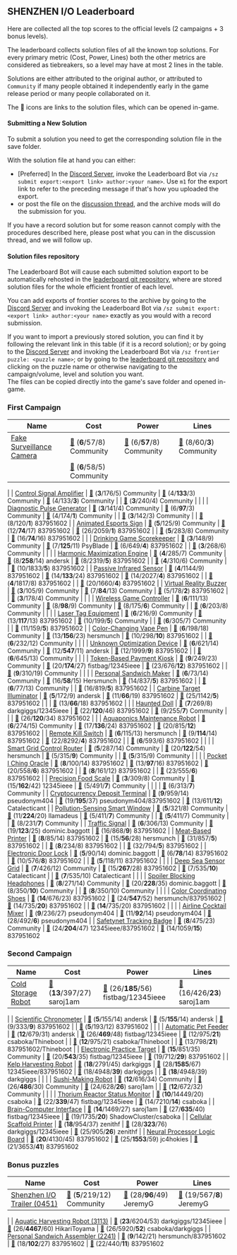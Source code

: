 ## SHENZHEN I/O Leaderboard

Here are collected all the top scores to the official levels (2 campaigns + 3 bonus levels).

The leaderboard collects solution files of all the known top solutions.
For every primary metric (Cost, Power, Lines) both the other metrics are considered as tiebreakers,
so a level may have at most 2 lines in the table.

Solutions are either attributed to the original author, or attributed to `Community` if many people obtained it
independently early in the game release period or many people collaborated on it.

The 📄 icons are links to the solution files, which can be opened in-game.

#### Submitting a New Solution

To submit a solution you need to get the corresponding solution file in the save folder.

With the solution file at hand you can either:

* [Preferred] In the [Discord Server](https://discord.gg/98QNzdJ), invoke the Leaderboard Bot via `/sz submit export:<export link> author:<your name>`. Use `m1` for the export link to refer to the preceding message if that's how you uploaded the export.
* or post the file on the [discussion thread](https://www.reddit.com/r/shenzhenIO/comments/9hiv4c/shenzhen_io_archive_of_top_solutions/), and the archive mods will do the submission for you.

If you have a record solution but for some reason cannot comply with the procedures described here, please post what you can in the discussion thread, and we will follow up.

#### Solution files repository

The Leaderboard Bot will cause each submitted solution export to be automatically rehosted in the [leaderboard git repository](https://github.com/12345ieee/shenzhenIO-leaderboard), where are stored solution files for the whole efficient frontier of each level.

You can add exports of frontier scores to the archive by going to the [Discord Server](https://discord.gg/98QNzdJ) and invoking the Leaderboard Bot via `/sz submit export:<export link> author:<your name>` exactly as you would with a record submission.

If you want to import a previously stored solution, you can find it by following the relevant link in this table (if it is a record solution); or by going to the [Discord Server](https://discord.gg/98QNzdJ) and invoking the Leaderboard Bot via `/sz frontier puzzle: <puzzle name>`; or by going to the [leaderboard git repository](https://github.com/12345ieee/shenzhenIO-leaderboard) and clicking on the puzzle name or otherwise navigating to the campaign/volume, level and solution you want.  
The files can be copied directly into the game's save folder and opened in-game.


### First Campaign

| Name | Cost | Power | Lines
| ---  | ---  | ---   | ---
| [Fake Surveillance Camera](https://zlbb.faendir.com/sz/fake-surveillance-camera) | [📄](https://raw.githubusercontent.com/12345ieee/shenzhenIO-leaderboard/master/first_campaign/fake-surveillance-camera/fake-surveillance-camera-6-57-8.txt) (**6**/57/8) Community | [📄](https://raw.githubusercontent.com/12345ieee/shenzhenIO-leaderboard/master/first_campaign/fake-surveillance-camera/fake-surveillance-camera-6-57-8.txt) (6/**57**/8) Community | [📄](https://raw.githubusercontent.com/12345ieee/shenzhenIO-leaderboard/master/first_campaign/fake-surveillance-camera/fake-surveillance-camera-8-60-3.txt) (8/60/**3**) Community
|  | [📄](https://raw.githubusercontent.com/12345ieee/shenzhenIO-leaderboard/master/first_campaign/fake-surveillance-camera/fake-surveillance-camera-6-58-5.txt) (**6**/58/5) Community |  |
|
| [Control Signal Amplifier](https://zlbb.faendir.com/sz/control-signal-amplifier) | [📄](https://raw.githubusercontent.com/12345ieee/shenzhenIO-leaderboard/master/first_campaign/control-signal-amplifier/control-signal-amplifier-3-176-5.txt) (**3**/176/5) Community | [📄](https://raw.githubusercontent.com/12345ieee/shenzhenIO-leaderboard/master/first_campaign/control-signal-amplifier/control-signal-amplifier-4-133-3.txt) (4/**133**/3) Community | [📄](https://raw.githubusercontent.com/12345ieee/shenzhenIO-leaderboard/master/first_campaign/control-signal-amplifier/control-signal-amplifier-4-133-3.txt) (4/133/**3**) Community
|  | [📄](https://raw.githubusercontent.com/12345ieee/shenzhenIO-leaderboard/master/first_campaign/control-signal-amplifier/control-signal-amplifier-3-240-4.txt) (**3**/240/4) Community |  |
|
| [Diagnostic Pulse Generator](https://zlbb.faendir.com/sz/diagnostic-pulse-generator) | [📄](https://raw.githubusercontent.com/12345ieee/shenzhenIO-leaderboard/master/first_campaign/diagnostic-pulse-generator/diagnostic-pulse-generator-3-141-4.txt) (**3**/141/4) Community | [📄](https://raw.githubusercontent.com/12345ieee/shenzhenIO-leaderboard/master/first_campaign/diagnostic-pulse-generator/diagnostic-pulse-generator-6-97-3.txt) (6/**97**/3) Community | [📄](https://raw.githubusercontent.com/12345ieee/shenzhenIO-leaderboard/master/first_campaign/diagnostic-pulse-generator/diagnostic-pulse-generator-4-174-1.txt) (4/174/**1**) Community
|  | [📄](https://raw.githubusercontent.com/12345ieee/shenzhenIO-leaderboard/master/first_campaign/diagnostic-pulse-generator/diagnostic-pulse-generator-3-142-3.txt) (**3**/142/3) Community |  | [📄](https://raw.githubusercontent.com/12345ieee/shenzhenIO-leaderboard/master/first_campaign/diagnostic-pulse-generator/diagnostic-pulse-generator-8-120-1.txt) (8/120/**1**) 837951602
|
| [Animated Esports Sign](https://zlbb.faendir.com/sz/animated-esports-sign) | [📄](https://raw.githubusercontent.com/12345ieee/shenzhenIO-leaderboard/master/first_campaign/animated-esports-sign/animated-esports-sign-5-125-9.txt) (**5**/125/9) Community | [📄](https://raw.githubusercontent.com/12345ieee/shenzhenIO-leaderboard/master/first_campaign/animated-esports-sign/animated-esports-sign-12-74-17.txt) (12/**74**/17) 837951602 | [📄](https://raw.githubusercontent.com/12345ieee/shenzhenIO-leaderboard/master/first_campaign/animated-esports-sign/animated-esports-sign-26-2059-1.txt) (26/2059/**1**) 837951602
|  | [📄](https://raw.githubusercontent.com/12345ieee/shenzhenIO-leaderboard/master/first_campaign/animated-esports-sign/animated-esports-sign-5-283-8.txt) (**5**/283/8) Community | [📄](https://raw.githubusercontent.com/12345ieee/shenzhenIO-leaderboard/master/first_campaign/animated-esports-sign/animated-esports-sign-16-74-16.txt) (16/**74**/16) 837951602 |
|
| [Drinking Game Scorekeeper](https://zlbb.faendir.com/sz/drinking-game-scorekeeper) | [📄](https://raw.githubusercontent.com/12345ieee/shenzhenIO-leaderboard/master/first_campaign/drinking-game-scorekeeper/drinking-game-scorekeeper-3-148-9.txt) (**3**/148/9) Community | [📄](https://raw.githubusercontent.com/12345ieee/shenzhenIO-leaderboard/master/first_campaign/drinking-game-scorekeeper/drinking-game-scorekeeper-7-125-11.txt) (7/**125**/11) PsyBlade | [📄](https://raw.githubusercontent.com/12345ieee/shenzhenIO-leaderboard/master/first_campaign/drinking-game-scorekeeper/drinking-game-scorekeeper-6-649-4.txt) (6/649/**4**) 837951602
|  | [📄](https://raw.githubusercontent.com/12345ieee/shenzhenIO-leaderboard/master/first_campaign/drinking-game-scorekeeper/drinking-game-scorekeeper-3-268-6.txt) (**3**/268/6) Community |  |
|
| [Harmonic Maximization Engine](https://zlbb.faendir.com/sz/harmonic-maximization-engine) | [📄](https://raw.githubusercontent.com/12345ieee/shenzhenIO-leaderboard/master/first_campaign/harmonic-maximization-engine/harmonic-maximization-engine-4-285-7.txt) (**4**/285/7) Community | [📄](https://raw.githubusercontent.com/12345ieee/shenzhenIO-leaderboard/master/first_campaign/harmonic-maximization-engine/harmonic-maximization-engine-8-258-14.txt) (8/**258**/14) andersk | [📄](https://raw.githubusercontent.com/12345ieee/shenzhenIO-leaderboard/master/first_campaign/harmonic-maximization-engine/harmonic-maximization-engine-8-2319-5.txt) (8/2319/**5**) 837951602
|  | [📄](https://raw.githubusercontent.com/12345ieee/shenzhenIO-leaderboard/master/first_campaign/harmonic-maximization-engine/harmonic-maximization-engine-4-310-6.txt) (**4**/310/6) Community |  | [📄](https://raw.githubusercontent.com/12345ieee/shenzhenIO-leaderboard/master/first_campaign/harmonic-maximization-engine/harmonic-maximization-engine-10-1833-5.txt) (10/1833/**5**) 837951602
|
| [Passive Infrared Sensor](https://zlbb.faendir.com/sz/passive-infrared-sensor) | [📄](https://raw.githubusercontent.com/12345ieee/shenzhenIO-leaderboard/master/first_campaign/passive-infrared-sensor/passive-infrared-sensor-4-1144-9.txt) (**4**/1144/9) 837951602 | [📄](https://raw.githubusercontent.com/12345ieee/shenzhenIO-leaderboard/master/first_campaign/passive-infrared-sensor/passive-infrared-sensor-14-133-24.txt) (14/**133**/24) 837951602 | [📄](https://raw.githubusercontent.com/12345ieee/shenzhenIO-leaderboard/master/first_campaign/passive-infrared-sensor/passive-infrared-sensor-14-2027-4.txt) (14/2027/**4**) 837951602
|  | [📄](https://raw.githubusercontent.com/12345ieee/shenzhenIO-leaderboard/master/first_campaign/passive-infrared-sensor/passive-infrared-sensor-4-1817-8.txt) (**4**/1817/8) 837951602 |  | [📄](https://raw.githubusercontent.com/12345ieee/shenzhenIO-leaderboard/master/first_campaign/passive-infrared-sensor/passive-infrared-sensor-20-1660-4.txt) (20/1660/**4**) 837951602
|
| [Virtual Reality Buzzer](https://zlbb.faendir.com/sz/virtual-reality-buzzer) | [📄](https://raw.githubusercontent.com/12345ieee/shenzhenIO-leaderboard/master/first_campaign/virtual-reality-buzzer/virtual-reality-buzzer-3-105-9.txt) (**3**/105/9) Community | [📄](https://raw.githubusercontent.com/12345ieee/shenzhenIO-leaderboard/master/first_campaign/virtual-reality-buzzer/virtual-reality-buzzer-7-84-13.txt) (7/**84**/13) Community | [📄](https://raw.githubusercontent.com/12345ieee/shenzhenIO-leaderboard/master/first_campaign/virtual-reality-buzzer/virtual-reality-buzzer-5-178-2.txt) (5/178/**2**) 837951602
|  | [📄](https://raw.githubusercontent.com/12345ieee/shenzhenIO-leaderboard/master/first_campaign/virtual-reality-buzzer/virtual-reality-buzzer-3-178-4.txt) (**3**/178/4) Community |  |
|
| [Wireless Game Controller](https://zlbb.faendir.com/sz/wireless-game-controller) | [📄](https://raw.githubusercontent.com/12345ieee/shenzhenIO-leaderboard/master/first_campaign/wireless-game-controller/wireless-game-controller-6-111-13.txt) (**6**/111/13) Community | [📄](https://raw.githubusercontent.com/12345ieee/shenzhenIO-leaderboard/master/first_campaign/wireless-game-controller/wireless-game-controller-8-98-9.txt) (8/**98**/9) Community | [📄](https://raw.githubusercontent.com/12345ieee/shenzhenIO-leaderboard/master/first_campaign/wireless-game-controller/wireless-game-controller-8-175-6.txt) (8/175/**6**) Community
|  | [📄](https://raw.githubusercontent.com/12345ieee/shenzhenIO-leaderboard/master/first_campaign/wireless-game-controller/wireless-game-controller-6-203-8.txt) (**6**/203/8) Community |  |
|
| [Laser Tag Equipment](https://zlbb.faendir.com/sz/laser-tag-equipment) | [📄](https://raw.githubusercontent.com/12345ieee/shenzhenIO-leaderboard/master/first_campaign/laser-tag-equipment/laser-tag-equipment-6-216-9.txt) (**6**/216/9) Community | [📄](https://raw.githubusercontent.com/12345ieee/shenzhenIO-leaderboard/master/first_campaign/laser-tag-equipment/laser-tag-equipment-13-117-13.txt) (13/**117**/13) 837951602 | [📄](https://raw.githubusercontent.com/12345ieee/shenzhenIO-leaderboard/master/first_campaign/laser-tag-equipment/laser-tag-equipment-10-199-5.txt) (10/199/**5**) Community
|  | [📄](https://raw.githubusercontent.com/12345ieee/shenzhenIO-leaderboard/master/first_campaign/laser-tag-equipment/laser-tag-equipment-6-305-7.txt) (**6**/305/7) Community |  | [📄](https://raw.githubusercontent.com/12345ieee/shenzhenIO-leaderboard/master/first_campaign/laser-tag-equipment/laser-tag-equipment-11-159-5.txt) (11/159/**5**) 837951602
|
| [Color-Changing Vape Pen](https://zlbb.faendir.com/sz/color-changing-vape-pen) | [📄](https://raw.githubusercontent.com/12345ieee/shenzhenIO-leaderboard/master/first_campaign/color-changing-vape-pen/color-changing-vape-pen-6-198-18.txt) (**6**/198/18) Community | [📄](https://raw.githubusercontent.com/12345ieee/shenzhenIO-leaderboard/master/first_campaign/color-changing-vape-pen/color-changing-vape-pen-13-156-23.txt) (13/**156**/23) hersmunch | [📄](https://raw.githubusercontent.com/12345ieee/shenzhenIO-leaderboard/master/first_campaign/color-changing-vape-pen/color-changing-vape-pen-10-298-10.txt) (10/298/**10**) 837951602
|  | [📄](https://raw.githubusercontent.com/12345ieee/shenzhenIO-leaderboard/master/first_campaign/color-changing-vape-pen/color-changing-vape-pen-6-232-12.txt) (**6**/232/12) Community |  |
|
| [Unknown Optimization Device](https://zlbb.faendir.com/sz/unknown-optimization-device) | [📄](https://raw.githubusercontent.com/12345ieee/shenzhenIO-leaderboard/master/first_campaign/unknown-optimization-device/unknown-optimization-device-6-621-14.txt) (**6**/621/14) Community | [📄](https://raw.githubusercontent.com/12345ieee/shenzhenIO-leaderboard/master/first_campaign/unknown-optimization-device/unknown-optimization-device-12-547-11.txt) (12/**547**/11) andersk | [📄](https://raw.githubusercontent.com/12345ieee/shenzhenIO-leaderboard/master/first_campaign/unknown-optimization-device/unknown-optimization-device-12-1999-9.txt) (12/1999/**9**) 837951602
|  | [📄](https://raw.githubusercontent.com/12345ieee/shenzhenIO-leaderboard/master/first_campaign/unknown-optimization-device/unknown-optimization-device-6-645-13.txt) (**6**/645/13) Community |  |
|
| [Token-Based Payment Kiosk](https://zlbb.faendir.com/sz/token-based-payment-kiosk) | [📄](https://raw.githubusercontent.com/12345ieee/shenzhenIO-leaderboard/master/first_campaign/token-based-payment-kiosk/token-based-payment-kiosk-9-249-23.txt) (**9**/249/23) Community | [📄](https://raw.githubusercontent.com/12345ieee/shenzhenIO-leaderboard/master/first_campaign/token-based-payment-kiosk/token-based-payment-kiosk-20-174-27.txt) (20/**174**/27) fistbag/12345ieee | [📄](https://raw.githubusercontent.com/12345ieee/shenzhenIO-leaderboard/master/first_campaign/token-based-payment-kiosk/token-based-payment-kiosk-23-676-12.txt) (23/676/**12**) 837951602
|  | [📄](https://raw.githubusercontent.com/12345ieee/shenzhenIO-leaderboard/master/first_campaign/token-based-payment-kiosk/token-based-payment-kiosk-9-310-19.txt) (**9**/310/19) Community |  |
|
| [Personal Sandwich Maker](https://zlbb.faendir.com/sz/personal-sandwich-maker) | [📄](https://raw.githubusercontent.com/12345ieee/shenzhenIO-leaderboard/master/first_campaign/personal-sandwich-maker/personal-sandwich-maker-6-73-14.txt) (**6**/73/14) Community | [📄](https://raw.githubusercontent.com/12345ieee/shenzhenIO-leaderboard/master/first_campaign/personal-sandwich-maker/personal-sandwich-maker-16-58-15.txt) (16/**58**/15) Hersmunch | [📄](https://raw.githubusercontent.com/12345ieee/shenzhenIO-leaderboard/master/first_campaign/personal-sandwich-maker/personal-sandwich-maker-14-837-5.txt) (14/837/**5**) 837951602
|  | [📄](https://raw.githubusercontent.com/12345ieee/shenzhenIO-leaderboard/master/first_campaign/personal-sandwich-maker/personal-sandwich-maker-6-77-13.txt) (**6**/77/13) Community |  | [📄](https://raw.githubusercontent.com/12345ieee/shenzhenIO-leaderboard/master/first_campaign/personal-sandwich-maker/personal-sandwich-maker-16-819-5.txt) (16/819/**5**) 837951602
|
| [Carbine Target Illuminator](https://zlbb.faendir.com/sz/carbine-target-illuminator) | [📄](https://raw.githubusercontent.com/12345ieee/shenzhenIO-leaderboard/master/first_campaign/carbine-target-illuminator/carbine-target-illuminator-5-172-9.txt) (**5**/172/9) andersk | [📄](https://raw.githubusercontent.com/12345ieee/shenzhenIO-leaderboard/master/first_campaign/carbine-target-illuminator/carbine-target-illuminator-11-66-19.txt) (11/**66**/19) 837951602 | [📄](https://raw.githubusercontent.com/12345ieee/shenzhenIO-leaderboard/master/first_campaign/carbine-target-illuminator/carbine-target-illuminator-25-1142-5.txt) (25/1142/**5**) 837951602
|  |  | [📄](https://raw.githubusercontent.com/12345ieee/shenzhenIO-leaderboard/master/first_campaign/carbine-target-illuminator/carbine-target-illuminator-13-66-18.txt) (13/**66**/18) 837951602 |
|
| [Haunted Doll](https://zlbb.faendir.com/sz/haunted-doll) | [📄](https://raw.githubusercontent.com/12345ieee/shenzhenIO-leaderboard/master/first_campaign/haunted-doll/haunted-doll-7-269-8.txt) (**7**/269/8) darkgiggs/12345ieee | [📄](https://raw.githubusercontent.com/12345ieee/shenzhenIO-leaderboard/master/first_campaign/haunted-doll/haunted-doll-22-120-46.txt) (22/**120**/46) 837951602 | [📄](https://raw.githubusercontent.com/12345ieee/shenzhenIO-leaderboard/master/first_campaign/haunted-doll/haunted-doll-9-255-7.txt) (9/255/**7**) Community
|  |  | [📄](https://raw.githubusercontent.com/12345ieee/shenzhenIO-leaderboard/master/first_campaign/haunted-doll/haunted-doll-26-120-34.txt) (26/**120**/34) 837951602 |
|
| [Aquaponics Maintenance Robot](https://zlbb.faendir.com/sz/aquaponics-maintenance-robot) | [📄](https://raw.githubusercontent.com/12345ieee/shenzhenIO-leaderboard/master/first_campaign/aquaponics-maintenance-robot/aquaponics-maintenance-robot-6-274-15.txt) (**6**/274/15) Community | [📄](https://raw.githubusercontent.com/12345ieee/shenzhenIO-leaderboard/master/first_campaign/aquaponics-maintenance-robot/aquaponics-maintenance-robot-17-136-24.txt) (17/**136**/24) 837951602 | [📄](https://raw.githubusercontent.com/12345ieee/shenzhenIO-leaderboard/master/first_campaign/aquaponics-maintenance-robot/aquaponics-maintenance-robot-20-815-12.txt) (20/815/**12**) 837951602
|
| [Remote Kill Switch](https://zlbb.faendir.com/sz/remote-kill-switch) | [📄](https://raw.githubusercontent.com/12345ieee/shenzhenIO-leaderboard/master/first_campaign/remote-kill-switch/remote-kill-switch-6-115-13.txt) (**6**/115/13) hersmunch | [📄](https://raw.githubusercontent.com/12345ieee/shenzhenIO-leaderboard/master/first_campaign/remote-kill-switch/remote-kill-switch-9-114-14.txt) (9/**114**/14) 837951602 | [📄](https://raw.githubusercontent.com/12345ieee/shenzhenIO-leaderboard/master/first_campaign/remote-kill-switch/remote-kill-switch-22-8292-4.txt) (22/8292/**4**) 837951602
|  | [📄](https://raw.githubusercontent.com/12345ieee/shenzhenIO-leaderboard/master/first_campaign/remote-kill-switch/remote-kill-switch-6-593-6.txt) (**6**/593/6) 837951602 |  |
|
| [Smart Grid Control Router](https://zlbb.faendir.com/sz/smart-grid-control-router) | [📄](https://raw.githubusercontent.com/12345ieee/shenzhenIO-leaderboard/master/first_campaign/smart-grid-control-router/smart-grid-control-router-5-287-14.txt) (**5**/287/14) Community | [📄](https://raw.githubusercontent.com/12345ieee/shenzhenIO-leaderboard/master/first_campaign/smart-grid-control-router/smart-grid-control-router-20-122-54.txt) (20/**122**/54) hersmunch | [📄](https://raw.githubusercontent.com/12345ieee/shenzhenIO-leaderboard/master/first_campaign/smart-grid-control-router/smart-grid-control-router-5-315-9.txt) (5/315/**9**) Community
|  | [📄](https://raw.githubusercontent.com/12345ieee/shenzhenIO-leaderboard/master/first_campaign/smart-grid-control-router/smart-grid-control-router-5-315-9.txt) (**5**/315/9) Community |  |
|
| [Pocket I Ching Oracle](https://zlbb.faendir.com/sz/pocket-i-ching-oracle) | [📄](https://raw.githubusercontent.com/12345ieee/shenzhenIO-leaderboard/master/first_campaign/pocket-i-ching-oracle/pocket-i-ching-oracle-8-100-14.txt) (**8**/100/14) 837951602 | [📄](https://raw.githubusercontent.com/12345ieee/shenzhenIO-leaderboard/master/first_campaign/pocket-i-ching-oracle/pocket-i-ching-oracle-13-97-16.txt) (13/**97**/16) 837951602 | [📄](https://raw.githubusercontent.com/12345ieee/shenzhenIO-leaderboard/master/first_campaign/pocket-i-ching-oracle/pocket-i-ching-oracle-20-558-6.txt) (20/558/**6**) 837951602
|  | [📄](https://raw.githubusercontent.com/12345ieee/shenzhenIO-leaderboard/master/first_campaign/pocket-i-ching-oracle/pocket-i-ching-oracle-8-161-12.txt) (**8**/161/12) 837951602 |  | [📄](https://raw.githubusercontent.com/12345ieee/shenzhenIO-leaderboard/master/first_campaign/pocket-i-ching-oracle/pocket-i-ching-oracle-23-555-6.txt) (23/555/**6**) 837951602
|
| [Precision Food Scale](https://zlbb.faendir.com/sz/precision-food-scale) | [📄](https://raw.githubusercontent.com/12345ieee/shenzhenIO-leaderboard/master/first_campaign/precision-food-scale/precision-food-scale-3-309-8.txt) (**3**/309/8) Community | [📄](https://raw.githubusercontent.com/12345ieee/shenzhenIO-leaderboard/master/first_campaign/precision-food-scale/precision-food-scale-15-162-42.txt) (15/**162**/42) 12345ieee | [📄](https://raw.githubusercontent.com/12345ieee/shenzhenIO-leaderboard/master/first_campaign/precision-food-scale/precision-food-scale-5-491-7.txt) (5/491/**7**) Community
|  |  |  | [📄](https://raw.githubusercontent.com/12345ieee/shenzhenIO-leaderboard/master/first_campaign/precision-food-scale/precision-food-scale-6-313-7.txt) (6/313/**7**) Community
|
| [Cryptocurrency Deposit Terminal](https://zlbb.faendir.com/sz/cryptocurrency-deposit-terminal) | [📄](https://raw.githubusercontent.com/12345ieee/shenzhenIO-leaderboard/master/first_campaign/cryptocurrency-deposit-terminal/cryptocurrency-deposit-terminal-9-959-14.txt) (**9**/959/14) pseudonym404 | [📄](https://raw.githubusercontent.com/12345ieee/shenzhenIO-leaderboard/master/first_campaign/cryptocurrency-deposit-terminal/cryptocurrency-deposit-terminal-19-195-37.txt) (19/**195**/37) pseudonym404/837951602 | [📄](https://raw.githubusercontent.com/12345ieee/shenzhenIO-leaderboard/master/first_campaign/cryptocurrency-deposit-terminal/cryptocurrency-deposit-terminal-13-611-12.txt) (13/611/**12**) Catalecticant
|
| [Pollution-Sensing Smart Window](https://zlbb.faendir.com/sz/pollution-sensing-smart-window) | [📄](https://raw.githubusercontent.com/12345ieee/shenzhenIO-leaderboard/master/first_campaign/pollution-sensing-smart-window/pollution-sensing-smart-window-5-321-8.txt) (**5**/321/8) Community | [📄](https://raw.githubusercontent.com/12345ieee/shenzhenIO-leaderboard/master/first_campaign/pollution-sensing-smart-window/pollution-sensing-smart-window-11-224-20.txt) (11/**224**/20) llamadeus | [📄](https://raw.githubusercontent.com/12345ieee/shenzhenIO-leaderboard/master/first_campaign/pollution-sensing-smart-window/pollution-sensing-smart-window-5-411-7.txt) (5/411/**7**) Community
|  | [📄](https://raw.githubusercontent.com/12345ieee/shenzhenIO-leaderboard/master/first_campaign/pollution-sensing-smart-window/pollution-sensing-smart-window-5-411-7.txt) (**5**/411/7) Community |  | [📄](https://raw.githubusercontent.com/12345ieee/shenzhenIO-leaderboard/master/first_campaign/pollution-sensing-smart-window/pollution-sensing-smart-window-8-231-7.txt) (8/231/**7**) Community
|
| [Traffic Signal](https://zlbb.faendir.com/sz/traffic-signal) | [📄](https://raw.githubusercontent.com/12345ieee/shenzhenIO-leaderboard/master/first_campaign/traffic-signal/traffic-signal-6-306-13.txt) (**6**/306/13) Community | [📄](https://raw.githubusercontent.com/12345ieee/shenzhenIO-leaderboard/master/first_campaign/traffic-signal/traffic-signal-19-123-25.txt) (19/**123**/25) dominic.baggott | [📄](https://raw.githubusercontent.com/12345ieee/shenzhenIO-leaderboard/master/first_campaign/traffic-signal/traffic-signal-16-868-9.txt) (16/868/**9**) 837951602
|
| [Meat-Based Printer](https://zlbb.faendir.com/sz/meat-based-printer) | [📄](https://raw.githubusercontent.com/12345ieee/shenzhenIO-leaderboard/master/first_campaign/meat-based-printer/meat-based-printer-8-85-14.txt) (**8**/85/14) 837951602 | [📄](https://raw.githubusercontent.com/12345ieee/shenzhenIO-leaderboard/master/first_campaign/meat-based-printer/meat-based-printer-15-56-28.txt) (15/**56**/28) hersmunch | [📄](https://raw.githubusercontent.com/12345ieee/shenzhenIO-leaderboard/master/first_campaign/meat-based-printer/meat-based-printer-31-857-5.txt) (31/857/**5**) 837951602
|  | [📄](https://raw.githubusercontent.com/12345ieee/shenzhenIO-leaderboard/master/first_campaign/meat-based-printer/meat-based-printer-8-234-8.txt) (**8**/234/8) 837951602 |  | [📄](https://raw.githubusercontent.com/12345ieee/shenzhenIO-leaderboard/master/first_campaign/meat-based-printer/meat-based-printer-32-794-5.txt) (32/794/**5**) 837951602
|
| [Electronic Door Lock](https://zlbb.faendir.com/sz/electronic-door-lock) | [📄](https://raw.githubusercontent.com/12345ieee/shenzhenIO-leaderboard/master/first_campaign/electronic-door-lock/electronic-door-lock-5-90-14.txt) (**5**/90/14) dominic.baggott | [📄](https://raw.githubusercontent.com/12345ieee/shenzhenIO-leaderboard/master/first_campaign/electronic-door-lock/electronic-door-lock-6-78-14.txt) (6/**78**/14) 837951602 | [📄](https://raw.githubusercontent.com/12345ieee/shenzhenIO-leaderboard/master/first_campaign/electronic-door-lock/electronic-door-lock-10-576-8.txt) (10/576/**8**) 837951602
|  | [📄](https://raw.githubusercontent.com/12345ieee/shenzhenIO-leaderboard/master/first_campaign/electronic-door-lock/electronic-door-lock-5-118-11.txt) (**5**/118/11) 837951602 |  |
|
| [Deep Sea Sensor Grid](https://zlbb.faendir.com/sz/deep-sea-sensor-grid) | [📄](https://raw.githubusercontent.com/12345ieee/shenzhenIO-leaderboard/master/first_campaign/deep-sea-sensor-grid/deep-sea-sensor-grid-7-426-12.txt) (**7**/426/12) Community | [📄](https://raw.githubusercontent.com/12345ieee/shenzhenIO-leaderboard/master/first_campaign/deep-sea-sensor-grid/deep-sea-sensor-grid-15-267-28.txt) (15/**267**/28) 837951602 | [📄](https://raw.githubusercontent.com/12345ieee/shenzhenIO-leaderboard/master/first_campaign/deep-sea-sensor-grid/deep-sea-sensor-grid-7-535-10.txt) (7/535/**10**) Catalecticant
|  | [📄](https://raw.githubusercontent.com/12345ieee/shenzhenIO-leaderboard/master/first_campaign/deep-sea-sensor-grid/deep-sea-sensor-grid-7-535-10.txt) (**7**/535/10) Catalecticant |  |
|
| [Spoiler Blocking Headphones](https://zlbb.faendir.com/sz/spoiler-blocking-headphones) | [📄](https://raw.githubusercontent.com/12345ieee/shenzhenIO-leaderboard/master/first_campaign/spoiler-blocking-headphones/spoiler-blocking-headphones-8-271-14.txt) (**8**/271/14) Community | [📄](https://raw.githubusercontent.com/12345ieee/shenzhenIO-leaderboard/master/first_campaign/spoiler-blocking-headphones/spoiler-blocking-headphones-20-228-35.txt) (20/**228**/35) dominic.baggott | [📄](https://raw.githubusercontent.com/12345ieee/shenzhenIO-leaderboard/master/first_campaign/spoiler-blocking-headphones/spoiler-blocking-headphones-8-350-10.txt) (8/350/**10**) Community
|  | [📄](https://raw.githubusercontent.com/12345ieee/shenzhenIO-leaderboard/master/first_campaign/spoiler-blocking-headphones/spoiler-blocking-headphones-8-350-10.txt) (**8**/350/10) Community |  |
|
| [Color Coordinating Shoes](https://zlbb.faendir.com/sz/color-coordinating-shoes) | [📄](https://raw.githubusercontent.com/12345ieee/shenzhenIO-leaderboard/master/first_campaign/color-coordinating-shoes/color-coordinating-shoes-14-676-23.txt) (**14**/676/23) 837951602 | [📄](https://raw.githubusercontent.com/12345ieee/shenzhenIO-leaderboard/master/first_campaign/color-coordinating-shoes/color-coordinating-shoes-24-547-52.txt) (24/**547**/52) hersmunch/837951602 | [📄](https://raw.githubusercontent.com/12345ieee/shenzhenIO-leaderboard/master/first_campaign/color-coordinating-shoes/color-coordinating-shoes-14-735-20.txt) (14/735/**20**) 837951602
|  | [📄](https://raw.githubusercontent.com/12345ieee/shenzhenIO-leaderboard/master/first_campaign/color-coordinating-shoes/color-coordinating-shoes-14-735-20.txt) (**14**/735/20) 837951602 |  |
|
| [Airline Cocktail Mixer](https://zlbb.faendir.com/sz/airline-cocktail-mixer) | [📄](https://raw.githubusercontent.com/12345ieee/shenzhenIO-leaderboard/master/first_campaign/airline-cocktail-mixer/airline-cocktail-mixer-9-236-27.txt) (**9**/236/27) pseudonym404 | [📄](https://raw.githubusercontent.com/12345ieee/shenzhenIO-leaderboard/master/first_campaign/airline-cocktail-mixer/airline-cocktail-mixer-11-92-14.txt) (11/**92**/14) pseudonym404 | [📄](https://raw.githubusercontent.com/12345ieee/shenzhenIO-leaderboard/master/first_campaign/airline-cocktail-mixer/airline-cocktail-mixer-28-492-6.txt) (28/492/**6**) pseudonym404
|
| [Safetynet Tracking Badge](https://zlbb.faendir.com/sz/safetynet-tracking-badge) | [📄](https://raw.githubusercontent.com/12345ieee/shenzhenIO-leaderboard/master/first_campaign/safetynet-tracking-badge/safetynet-tracking-badge-8-475-23.txt) (**8**/475/23) Community | [📄](https://raw.githubusercontent.com/12345ieee/shenzhenIO-leaderboard/master/first_campaign/safetynet-tracking-badge/safetynet-tracking-badge-24-204-47.txt) (24/**204**/47) 12345ieee/837951602 | [📄](https://raw.githubusercontent.com/12345ieee/shenzhenIO-leaderboard/master/first_campaign/safetynet-tracking-badge/safetynet-tracking-badge-14-1059-15.txt) (14/1059/**15**) 837951602

### Second Campaign

| Name | Cost | Power | Lines
| ---  | ---  | ---   | ---
| [Cold Storage Robot](https://zlbb.faendir.com/sz/cold-storage-robot) | [📄](https://raw.githubusercontent.com/12345ieee/shenzhenIO-leaderboard/master/second_campaign/cold-storage-robot/cold-storage-robot-13-397-27.txt) (**13**/397/27) saroj1am | [📄](https://raw.githubusercontent.com/12345ieee/shenzhenIO-leaderboard/master/second_campaign/cold-storage-robot/cold-storage-robot-26-185-56.txt) (26/**185**/56) fistbag/12345ieee | [📄](https://raw.githubusercontent.com/12345ieee/shenzhenIO-leaderboard/master/second_campaign/cold-storage-robot/cold-storage-robot-16-426-23.txt) (16/426/**23**) saroj1am
|
| [Scientific Chronometer](https://zlbb.faendir.com/sz/scientific-chronometer) | [📄](https://raw.githubusercontent.com/12345ieee/shenzhenIO-leaderboard/master/second_campaign/scientific-chronometer/scientific-chronometer-5-155-14.txt) (**5**/155/14) andersk | [📄](https://raw.githubusercontent.com/12345ieee/shenzhenIO-leaderboard/master/second_campaign/scientific-chronometer/scientific-chronometer-5-155-14.txt) (5/**155**/14) andersk | [📄](https://raw.githubusercontent.com/12345ieee/shenzhenIO-leaderboard/master/second_campaign/scientific-chronometer/scientific-chronometer-9-333-9.txt) (9/333/**9**) 837951602
|  | [📄](https://raw.githubusercontent.com/12345ieee/shenzhenIO-leaderboard/master/second_campaign/scientific-chronometer/scientific-chronometer-5-193-12.txt) (**5**/193/12) 837951602 |  |
|
| [Automatic Pet Feeder](https://zlbb.faendir.com/sz/automatic-pet-feeder) | [📄](https://raw.githubusercontent.com/12345ieee/shenzhenIO-leaderboard/master/second_campaign/automatic-pet-feeder/automatic-pet-feeder-12-679-31.txt) (**12**/679/31) andersk | [📄](https://raw.githubusercontent.com/12345ieee/shenzhenIO-leaderboard/master/second_campaign/automatic-pet-feeder/automatic-pet-feeder-26-469-48.txt) (26/**469**/48) fistbag/12345ieee | [📄](https://raw.githubusercontent.com/12345ieee/shenzhenIO-leaderboard/master/second_campaign/automatic-pet-feeder/automatic-pet-feeder-12-975-21.txt) (12/975/**21**) csaboka/Thineboot
|  | [📄](https://raw.githubusercontent.com/12345ieee/shenzhenIO-leaderboard/master/second_campaign/automatic-pet-feeder/automatic-pet-feeder-12-975-21.txt) (**12**/975/21) csaboka/Thineboot |  | [📄](https://raw.githubusercontent.com/12345ieee/shenzhenIO-leaderboard/master/second_campaign/automatic-pet-feeder/automatic-pet-feeder-13-798-21.txt) (13/798/**21**) 837951602/Thineboot
|
| [Electronic Practice Target](https://zlbb.faendir.com/sz/electronic-practice-target) | [📄](https://raw.githubusercontent.com/12345ieee/shenzhenIO-leaderboard/master/second_campaign/electronic-practice-target/electronic-practice-target-15-851-35.txt) (**15**/851/35) Community | [📄](https://raw.githubusercontent.com/12345ieee/shenzhenIO-leaderboard/master/second_campaign/electronic-practice-target/electronic-practice-target-20-543-35.txt) (20/**543**/35) fistbag/12345ieee | [📄](https://raw.githubusercontent.com/12345ieee/shenzhenIO-leaderboard/master/second_campaign/electronic-practice-target/electronic-practice-target-19-712-29.txt) (19/712/**29**) 837951602
|
| [Kelp Harvesting Robot](https://zlbb.faendir.com/sz/kelp-harvesting-robot) | [📄](https://raw.githubusercontent.com/12345ieee/shenzhenIO-leaderboard/master/second_campaign/kelp-harvesting-robot/kelp-harvesting-robot-18-2791-45.txt) (**18**/2791/45) darkgiggs | [📄](https://raw.githubusercontent.com/12345ieee/shenzhenIO-leaderboard/master/second_campaign/kelp-harvesting-robot/kelp-harvesting-robot-28-1585-67.txt) (28/**1585**/67) 12345ieee/837951602 | [📄](https://raw.githubusercontent.com/12345ieee/shenzhenIO-leaderboard/master/second_campaign/kelp-harvesting-robot/kelp-harvesting-robot-18-4948-39.txt) (18/4948/**39**) darkgiggs
|  | [📄](https://raw.githubusercontent.com/12345ieee/shenzhenIO-leaderboard/master/second_campaign/kelp-harvesting-robot/kelp-harvesting-robot-18-4948-39.txt) (**18**/4948/39) darkgiggs |  |
|
| [Sushi-Making Robot](https://zlbb.faendir.com/sz/sushi-making-robot) | [📄](https://raw.githubusercontent.com/12345ieee/shenzhenIO-leaderboard/master/second_campaign/sushi-making-robot/sushi-making-robot-12-616-34.txt) (**12**/616/34) Community | [📄](https://raw.githubusercontent.com/12345ieee/shenzhenIO-leaderboard/master/second_campaign/sushi-making-robot/sushi-making-robot-26-486-30.txt) (26/**486**/30) Community | [📄](https://raw.githubusercontent.com/12345ieee/shenzhenIO-leaderboard/master/second_campaign/sushi-making-robot/sushi-making-robot-24-628-26.txt) (24/628/**26**) saroj1am
|  | [📄](https://raw.githubusercontent.com/12345ieee/shenzhenIO-leaderboard/master/second_campaign/sushi-making-robot/sushi-making-robot-12-672-32.txt) (**12**/672/32) Community |  |
|
| [Thorium Reactor Status Monitor](https://zlbb.faendir.com/sz/thorium-reactor-status-monitor) | [📄](https://raw.githubusercontent.com/12345ieee/shenzhenIO-leaderboard/master/second_campaign/thorium-reactor-status-monitor/thorium-reactor-status-monitor-10-14449-20.txt) (**10**/14449/20) csaboka | [📄](https://raw.githubusercontent.com/12345ieee/shenzhenIO-leaderboard/master/second_campaign/thorium-reactor-status-monitor/thorium-reactor-status-monitor-22-339-47.txt) (22/**339**/47) fistbag/12345ieee | [📄](https://raw.githubusercontent.com/12345ieee/shenzhenIO-leaderboard/master/second_campaign/thorium-reactor-status-monitor/thorium-reactor-status-monitor-14-7210-14.txt) (14/7210/**14**) csaboka
|
| [Brain-Computer Interface](https://zlbb.faendir.com/sz/brain-computer-interface) | [📄](https://raw.githubusercontent.com/12345ieee/shenzhenIO-leaderboard/master/second_campaign/brain-computer-interface/brain-computer-interface-14-1469-27.txt) (**14**/1469/27) saroj1am | [📄](https://raw.githubusercontent.com/12345ieee/shenzhenIO-leaderboard/master/second_campaign/brain-computer-interface/brain-computer-interface-27-635-40.txt) (27/**635**/40) fistbag/12345ieee | [📄](https://raw.githubusercontent.com/12345ieee/shenzhenIO-leaderboard/master/second_campaign/brain-computer-interface/brain-computer-interface-19-1735-20.txt) (19/1735/**20**) ShadowCluster/csaboka
|
| [Cellular Scaffold Printer](https://zlbb.faendir.com/sz/cellular-scaffold-printer) | [📄](https://raw.githubusercontent.com/12345ieee/shenzhenIO-leaderboard/master/second_campaign/cellular-scaffold-printer/cellular-scaffold-printer-18-954-37.txt) (**18**/954/37) zenithf | [📄](https://raw.githubusercontent.com/12345ieee/shenzhenIO-leaderboard/master/second_campaign/cellular-scaffold-printer/cellular-scaffold-printer-28-323-76.txt) (28/**323**/76) darkgiggs/12345ieee | [📄](https://raw.githubusercontent.com/12345ieee/shenzhenIO-leaderboard/master/second_campaign/cellular-scaffold-printer/cellular-scaffold-printer-25-905-26.txt) (25/905/**26**) zenithf
|
| [Neural Processor Logic Board](https://zlbb.faendir.com/sz/neural-processor-logic-board) | [📄](https://raw.githubusercontent.com/12345ieee/shenzhenIO-leaderboard/master/second_campaign/neural-processor-logic-board/neural-processor-logic-board-20-4130-45.txt) (**20**/4130/45) 837951602 | [📄](https://raw.githubusercontent.com/12345ieee/shenzhenIO-leaderboard/master/second_campaign/neural-processor-logic-board/neural-processor-logic-board-25-1553-59.txt) (25/**1553**/59) jc4hokies | [📄](https://raw.githubusercontent.com/12345ieee/shenzhenIO-leaderboard/master/second_campaign/neural-processor-logic-board/neural-processor-logic-board-21-3653-41.txt) (21/3653/**41**) 837951602

### Bonus puzzles

| Name | Cost | Power | Lines
| ---  | ---  | ---   | ---
| [Shenzhen I/O Trailer (0451)](https://zlbb.faendir.com/sz/shenzhen-io-trailer) | [📄](https://raw.githubusercontent.com/12345ieee/shenzhenIO-leaderboard/master/bonus_puzzles/shenzhen-io-trailer/shenzhen-io-trailer-5-219-12.txt) (**5**/219/12) Community | [📄](https://raw.githubusercontent.com/12345ieee/shenzhenIO-leaderboard/master/bonus_puzzles/shenzhen-io-trailer/shenzhen-io-trailer-28-96-49.txt) (28/**96**/49) JeremyG | [📄](https://raw.githubusercontent.com/12345ieee/shenzhenIO-leaderboard/master/bonus_puzzles/shenzhen-io-trailer/shenzhen-io-trailer-19-567-8.txt) (19/567/**8**) JeremyG
|
| [Aquatic Harvesting Robot (3113)](https://zlbb.faendir.com/sz/aquatic-harvesting-robot) | [📄](https://raw.githubusercontent.com/12345ieee/shenzhenIO-leaderboard/master/bonus_puzzles/aquatic-harvesting-robot/aquatic-harvesting-robot-23-6204-53.txt) (**23**/6204/53) darkgiggs/12345ieee | [📄](https://raw.githubusercontent.com/12345ieee/shenzhenIO-leaderboard/master/bonus_puzzles/aquatic-harvesting-robot/aquatic-harvesting-robot-26-4467-60.txt) (26/**4467**/60) HikariToyama | [📄](https://raw.githubusercontent.com/12345ieee/shenzhenIO-leaderboard/master/bonus_puzzles/aquatic-harvesting-robot/aquatic-harvesting-robot-26-5920-52.txt) (26/5920/**52**) csaboka/darkgiggs
|
| [Personal Sandwich Assembler (2241)](https://zlbb.faendir.com/sz/personal-sandwich-assembler) | [📄](https://raw.githubusercontent.com/12345ieee/shenzhenIO-leaderboard/master/bonus_puzzles/personal-sandwich-assembler/personal-sandwich-assembler-9-142-21.txt) (**9**/142/21) hersmunch/837951602 | [📄](https://raw.githubusercontent.com/12345ieee/shenzhenIO-leaderboard/master/bonus_puzzles/personal-sandwich-assembler/personal-sandwich-assembler-18-102-27.txt) (18/**102**/27) 837951602 | [📄](https://raw.githubusercontent.com/12345ieee/shenzhenIO-leaderboard/master/bonus_puzzles/personal-sandwich-assembler/personal-sandwich-assembler-22-440-11.txt) (22/440/**11**) 837951602
